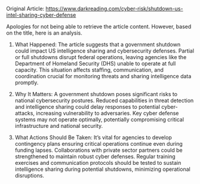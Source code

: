 Original Article: https://www.darkreading.com/cyber-risk/shutdown-us-intel-sharing-cyber-defense

Apologies for not being able to retrieve the article content. However, based on the title, here is an analysis.

1) What Happened: The article suggests that a government shutdown could impact US intelligence sharing and cybersecurity defenses. Partial or full shutdowns disrupt federal operations, leaving agencies like the Department of Homeland Security (DHS) unable to operate at full capacity. This situation affects staffing, communication, and coordination crucial for monitoring threats and sharing intelligence data promptly.

2) Why It Matters: A government shutdown poses significant risks to national cybersecurity postures. Reduced capabilities in threat detection and intelligence sharing could delay responses to potential cyber-attacks, increasing vulnerability to adversaries. Key cyber defense systems may not operate optimally, potentially compromising critical infrastructure and national security.

3) What Actions Should Be Taken: It’s vital for agencies to develop contingency plans ensuring critical operations continue even during funding lapses. Collaborations with private sector partners could be strengthened to maintain robust cyber defenses. Regular training exercises and communication protocols should be tested to sustain intelligence sharing during potential shutdowns, minimizing operational disruptions.